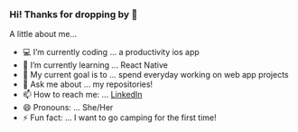 ### Hi! Thanks for dropping by 👋

A little about me...

- 💻  I’m currently coding ... a productivity ios app
- 🌱  I’m currently learning ... React Native
- 🚩  My current goal is to ... spend everyday working on web app projects 
- 💬  Ask me about ... my repositories!
- 📫  How to reach me: ... [LinkedIn](https://www.linkedin.com/in/echosit/)
- 😄  Pronouns: ... She/Her
- ⚡  Fun fact: ... I want to go camping for the first time!
